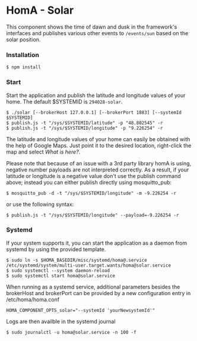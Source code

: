 # HomA - Solar
This component shows the time of dawn and dusk in the framework's interfaces and publishes various other events to ```/events/sun``` based on the solar position.


### Installation
```
$ npm install
```

### Start
Start the application and publish the latitude and longitude values of your home.
The default $SYSTEMID is ```294028-solar```.

``` 
$ ./solar [--brokerHost 127.0.0.1] [--brokerPort 1883] [--systemId $SYSTEMID]
$ publish.js -t "/sys/$SYSTEMID/latitude" -p "48.802545" -r
$ publish.js -t "/sys/$SYSTEMID/longitude" -p "9.226254" -r
```

The latitude and longitude values of your home can easily be obtained with the help of Google Maps. Just point it to the desired location, right-click the map and select _What is here?_. 

Please note that because of an issue with a 3rd party library homA is using, negative number payloads are not interpreted correctly. As a result, if your latitude or longitude is a negative value don't use the publish command above; instead you can either publish directly using mosquitto_pub:

``` 
$ mosquitto_pub -d -t "/sys/$SYSTEMID/longitude" -m -9.226254 -r
```

or use the following syntax:

``` 
$ publish.js -t "/sys/$SYSTEMID/longitude" --payload=-9.226254 -r

```

### Systemd
If your system supports it, you can start the application as a daemon from systemd by using the provided template.
```none
$ sudo ln -s $HOMA_BASEDIR/misc/systemd/homa@.service /etc/systemd/system/multi-user.target.wants/homa@solar.service
$ sudo systemctl --system daemon-reload
$ sudo systemctl start homa@solar.service
```

When running as a systemd service, additional parameters besides the brokerHost and brokerPort can be provided by a new configuration entry in /etc/homa/homa.conf
```
HOMA_COMPONENT_OPTS_solar="--systemId 'yourNewsystemId'"
```

Logs are then availble in the systemd journal 
```
$ sudo journalctl -u homa@solar.service -n 100 -f
```
